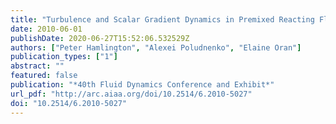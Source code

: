 ```yaml
---
title: "Turbulence and Scalar Gradient Dynamics in Premixed Reacting Flows"
date: 2010-06-01
publishDate: 2020-06-27T15:52:06.532529Z
authors: ["Peter Hamlington", "Alexei Poludnenko", "Elaine Oran"]
publication_types: ["1"]
abstract: ""
featured: false
publication: "*40th Fluid Dynamics Conference and Exhibit*"
url_pdf: "http://arc.aiaa.org/doi/10.2514/6.2010-5027"
doi: "10.2514/6.2010-5027"
---
```


